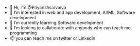 - 👋 Hi, I’m @Priyanshsarvaiya
- 👀 I’m interested in web and app development, AI/ML, Software development
- 🌱 I’m currently learning Software development
- 💞️ I’m looking to collaborate with anybody who can teach me programming
- 📫 you can reach me on twitter or LinkedIn

<!---
Priyanshsarvaiya/Priyanshsarvaiya is a ✨ special ✨ repository because its `README.md` (this file) appears on your GitHub profile.
You can click the Preview link to take a look at your changes.
--->
